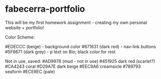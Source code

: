 # fabecerra-portfolio

This will be my first homework assignment - creating my own personal website + portfolio!


Color Scheme:

#EDECCC (beige) - background color
#671631 (dark red) - nav-link buttons
#5F6671 (dark grey) - p text on Bio; black color for rest


Not in use, saved:
#AD9978 (mud - not in use)
#451925 dark red (scarlet?)
#CA4243 coral
#D29A7E dark beige
#EEC9A6 creamsicle
#789793 seaform
#ECE8EC (pale)

